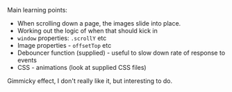 Main learning points:

* When scrolling down a page, the images slide into place.
* Working out the logic of when that should kick in
* `window` properties: `.scrollY` etc
* Image properties - `offsetTop` etc
* Debouncer function (supplied) - useful to slow down rate of response to events
* CSS - animations (look at supplied CSS files)

Gimmicky effect, I don't really like it, but interesting to do.
